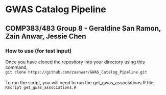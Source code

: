 # GWAS Catalog Pipeline
## COMP383/483 Group 8 - Geraldine San Ramon, Zain Anwar, Jessie Chen 
### How to use (for test input)
Once you have cloned the repository into your directory using this command,
<br>
`git clone https://github.com/zaanwar/GWAS_Catalog_Pipeline.git`
<br>
<br>
To run the script, you will need to run the get_gwas_associations.R file, 
<br>
`Rscript get_gwas_associations.R`
<br>
